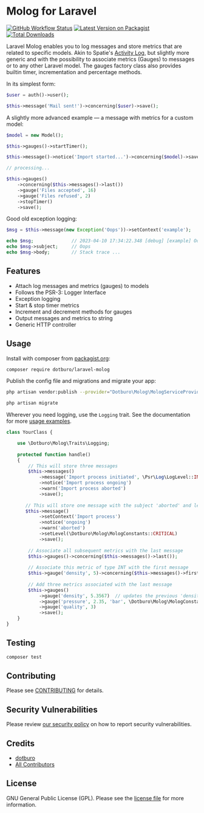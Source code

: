 # Molog for Laravel

[![GitHub Workflow Status](https://img.shields.io/github/actions/workflow/status/dotburo/laravel-molog/run-tests.yml?branch=main&label=Tests&style=flat-square)](https://github.com/dotburo/laravel-molog/actions/workflows/run-tests.yml)
[![Latest Version on Packagist](https://img.shields.io/packagist/v/dotburo/laravel-molog.svg?style=flat-square&label=Version)](https://packagist.org/packages/dotburo/laravel-molog)
[![Total Downloads](https://img.shields.io/packagist/dt/dotburo/laravel-molog.svg?style=flat-square)](https://packagist.org/packages/dotburo/laravel-molog)

Laravel Molog enables you to log messages and store metrics that are related to specific models. Akin to Spatie's 
[Activity Log](https://github.com/spatie/laravel-activitylog), but slightly more generic and with the possibility to
associate metrics (Gauges) to messages or to any other Laravel model. The gauges factory class also provides builtin timer, 
incrementation and percentage methods.

In its simplest form:
```php
$user = auth()->user();

$this->message('Mail sent!')->concerning($user)->save();
```

A slightly more advanced example &mdash; a message with metrics for a custom model:
```php
$model = new Model();

$this->gauges()->startTimer();

$this->message()->notice('Import started...')->concerning($model)->save();

// processing...

$this->gauges()
    ->concerning($this->messages()->last())
    ->gauge('Files accepted', 16)
    ->gauge('Files refused', 2)
    ->stopTimer()
    ->save();
```

Good old exception logging:
```php
$msg = $this->message(new Exception('Oops'))->setContext('example');

echo $msg;              // 2023-04-10 17:34:22.348 [debug] [example] Oops
echo $msg->subject;     // Oops
echo $msg->body;        // Stack trace ...
```

## Features
- Attach log messages and metrics (gauges) to models
- Follows the PSR-3: Logger Interface
- Exception logging
- Start & stop timer metrics
- Increment and decrement methods for gauges
- Output messages and metrics to string
- Generic HTTP controller

## Usage
Install with composer from [packagist.org](https://packagist.org/packages/dotburo/laravel-molog):
```bash
composer require dotburo/laravel-molog
```

Publish the config file and migrations and migrate your app:
```bash
php artisan vendor:publish --provider="Dotburo\Molog\MologServiceProvider"

php artisan migrate
```

Wherever you need logging, use the `Logging` trait. See the documentation for more [usage examples](./doc/Examples.md).
```php
class YourClass {

    use \Dotburo\Molog\Traits\Logging;
    
    protected function handle()
    {
        // This will store three messages
        $this->messages()
            ->message('Import process initiated', \Psr\Log\LogLevel::INFO)
            ->notice('Import process ongoing')
            ->warn('Import process aborted')
            ->save();
        
       // This will store one message with the subject 'aborted' and level critical
       $this->message()
            ->setContext('Import process')
            ->notice('ongoing')
            ->warn('aborted')
            ->setLevel(\Dotburo\Molog\MologConstants::CRITICAL)
            ->save();
        
        // Associate all subsequent metrics with the last message
        $this->gauges()->concerning($this->messages()->last());
        
        // Associate this metric of type INT with the first message
        $this->gauge('density', 5)->concerning($this->messages()->first())->save();
        
        // Add three metrics associated with the last message
        $this->gauges()
            ->gauge('density', 5.3567)  // updates the previous 'density' metric to the FLOAT value
            ->gauge('pressure', 2.35, 'bar', \Dotburo\Molog\MologConstants::GAUGE_INT_TYPE) // forcibly cast to FLOAT
            ->gauge('quality', 3)
            ->save();
    }
}
```


## Testing

```bash
composer test
```

## Contributing

Please see [CONTRIBUTING](.github/CONTRIBUTING.md) for details.

## Security Vulnerabilities

Please review [our security policy](../../security/policy) on how to report security vulnerabilities.

## Credits

- [dotburo](https://github.com/dotburo)
- [All Contributors](../../contributors)

## License

GNU General Public License (GPL). Please see the [license file](LICENSE.md) for more information.
